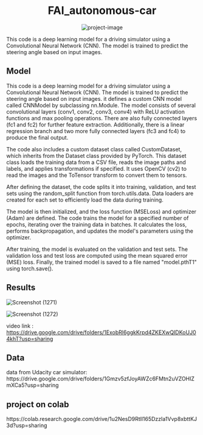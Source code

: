 <h1 align="center" id="title">FAI_autonomous-car</h1>

<p align="center"><img src="https://socialify.git.ci/Omar61554/FAI_autonomous-car/image?description=1&amp;font=KoHo&amp;language=1&amp;name=1&amp;owner=1&amp;pattern=Solid&amp;theme=Auto" alt="project-image"></p>

<p id="description">This code is a deep learning model for a driving simulator using a Convolutional Neural Network (CNN). The model is trained to predict the steering angle based on input images.</p>
<h2>Model</h2>

This code is a deep learning model for a driving simulator using a Convolutional Neural Network (CNN). The model is trained to predict the steering angle based on input images.
it defines a custom CNN model called CNNModel by subclassing nn.Module. The model consists of several convolutional layers (conv1, conv2, conv3, conv4) with ReLU activation functions and max pooling operations. There are also fully connected layers (fc1 and fc2) for further feature extraction. Additionally, there is a linear regression branch and two more fully connected layers (fc3 and fc4) to produce the final output.

The code also includes a custom dataset class called CustomDataset, which inherits from the Dataset class provided by PyTorch. This dataset class loads the training data from a CSV file, reads the image paths and labels, and applies transformations if specified. It uses OpenCV (cv2) to read the images and the ToTensor transform to convert them to tensors.

After defining the dataset, the code splits it into training, validation, and test sets using the random_split function from torch.utils.data. Data loaders are created for each set to efficiently load the data during training.

The model is then initialized, and the loss function (MSELoss) and optimizer (Adam) are defined. The code trains the model for a specified number of epochs, iterating over the training data in batches. It calculates the loss, performs backpropagation, and updates the model's parameters using the optimizer.

After training, the model is evaluated on the validation and test sets. The validation loss and test loss are computed using the mean squared error (MSE) loss. Finally, the trained model is saved to a file named "model.pthT1" using torch.save().

<h2>Results</h2>

![Screenshot (1271)](https://github.com/Omar61554/FAI_autonomous-car/assets/114437079/400b88d9-0964-481c-9917-6829b89e2b07)

![Screenshot (1272)](https://github.com/Omar61554/FAI_autonomous-car/assets/114437079/85387e22-4ca2-421a-aeb1-d93a117873fe)

video link : https://drive.google.com/drive/folders/1ExobRl6ggkKrpd4ZKEXwQIDKoUJ04khT?usp=sharing
<h2>Data</h2>
data from Udacity car simulator: https://drive.google.com/drive/folders/1Gmzv5zfJoyAWZc6FMtn2uVZOHIZmXCa5?usp=sharing

<h2>project on colab</h2>
https://colab.research.google.com/drive/1u2NesD9Rtll165DzzIa1Vvp8xbttKJ3d?usp=sharing
